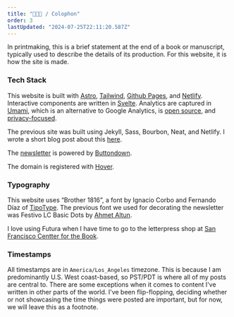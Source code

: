 ```yaml
---
title: "🧑🏽‍💻 / Colophon"
order: 3
lastUpdated: "2024-07-25T22:11:20.587Z"
---
```


In printmaking, this is a brief statement at the end of a book or manuscript, typically used to describe the details of its production. For this website, it is how the site is made.

### Tech Stack

This website is built with [Astro](https://astro.build/), [Tailwind](https://tailwindcss.com/), [Github Pages](https://pages.github.com/), and [Netlify](https://www.netlify.com/). Interactive components are written in [Svelte](https://svelte.dev/). Analytics are captured in [Umami](https://umami.is/), which is an alternative to Google Analytics, is [open source](https://github.com/umami-software/umami), and [privacy-focused](https://umami.is/privacy).

The previous site was built using Jekyll, Sass, Bourbon, Neat, and Netlify. I wrote a short blog post about this [here](/blog/2023-05-02-website-rewrite/).

The [newsletter](/curation/newsletter) is powered by [Buttondown](https://buttondown.email/).

The domain is registered with [Hover](https://www.hover.com/).

### Typography

This website uses “Brother 1816”, a font by Ignacio Corbo and Fernando Díaz of [TipoType](https://tipotype.com/). The previous font we used for decorating the newsletter was Festivo LC Basic Dots by [Ahmet Altun](https://www.fontspring.com/foundry/ahmet-altun).

I love using Futura when I have time to go to the letterpress shop at [San Francisco Centter for the Book](https://sfcb.org/).

<!-- https://www.happyhues.co/palettes/11 -->

### Timestamps

All timestamps are in `America/Los_Angeles` timezone. This is because I am predominantly U.S. West coast-based, so PST/PDT is where all of my posts are central to. There are some exceptions when it comes to content I've written in other parts of the world. I've been flip-flopping, deciding whether or not showcasing the time things were posted are important, but for now, we will leave this as a footnote.
